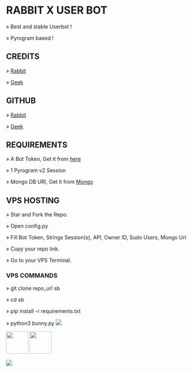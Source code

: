 # RABBIT X USER BOT

» Best and stable Userbot !

» Pyrogram based !

## CREDITS

» [Rabbit](https://t.me/fuck_uff_XD)

» [Geek](https://t.me/Notrealgeek)

## GITHUB

» [Rabbit](https://github.com/ITZ-RaBBiT)

» [Geek](https://github.com/Geektyper)

## REQUIREMENTS

» A Bot Token, Get it from [here](t.me/BOTFATHER)

» 1 Pyrogram v2 Session

» Mongo DB URI, Get it from [Mongo](www.mongodb.com)

## VPS HOSTING

» Star and Fork the Repo.

» Open config.py

» Fill Bot Token, Strings Session(s), API, Owner ID, Sudo Users, Mongo Url

» Copy your repo link.

» Go to your VPS Terminal.

### VPS COMMANDS

» git clone repo_url sb

» cd sb

» pip install -r requirements.txt

» python3 bunny.py
[<img src="https://github.com/Geektyper/RABBITX/blob/master/resources/hr.gif"/>](https://github.com/Geektyper)

[<img src="https://raw.githubusercontent.com/Geektyper/RABBITX/master/resources/telegram_icon.png" width="60px">](https://t.me/S_T_F_U_09) [<img src="https://raw.githubusercontent.com/Geektyper/RABBITX/master/resources/github_icon.png" width="60px">](https://github.com/ITZ-RaBBiT)

[<img src="https://github.com/Geektyper/RABBITX/blob/master/resources/hr.gif"/>](https://github.com/Geektyper)

